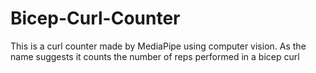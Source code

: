 # Bicep-Curl-Counter
This is a curl counter made by MediaPipe using computer vision. As the name suggests it counts the number of reps performed in a bicep curl
